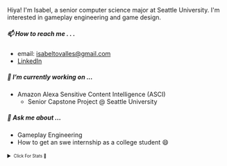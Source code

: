 Hiya! I'm Isabel, a senior computer science major at Seattle University. I'm interested in gameplay engineering and game design. 

##### 📫 How to reach me . . . 
  - email: isabeltovalles@gmail.com
  - [LinkedIn](https://www.linkedin.com/in/isabel-t-ovalles/)
 
 ##### 🔭 I’m currently working on ...
- Amazon Alexa Sensitive Content Intelligence (ASCI)
   - Senior Capstone Project @ Seattle University

##### 💬 Ask me about ...
- Gameplay Engineering
- How to get an swe internship as a college student :smile:

<details>
  <summary><sub><sup> Click For Stats 👀</sup></sub></summary>
	<img align="center" src="/github-metrics.svg" alt="Metrics" width="400">
  <img align="center" src="metrics.plugin.calendar.svg" width="400">
  <img align="center" src="metrics.plugin.languages.details.svg" width="400">

</details>
